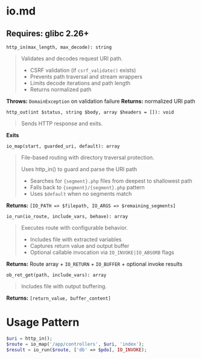 # io.md
**Requires:** glibc 2.26+
---

`http_in(max_length, max_decode): string`

>Validates and decodes request URI path.
>
>- CSRF validation (if `csrf_validate()` exists)
>- Prevents path traversal and stream wrappers
>- Limits decode iterations and path length
>- Returns normalized path

**Throws:** `DomainException` on validation failure
**Returns:** normalized URI path

`http_out(int $status, string $body, array $headers = []): void`

> Sends HTTP response and exits.

**Exits**

`io_map(start, guarded_uri, default): array`

>File-based routing with directory traversal protection.
> 
>Uses http_in() to guard and parse the URI path 
>- Searches for `{segment}.php` files from deepest to shallowest path
>- Falls back to `{segment}/{segment}.php` pattern
>- Uses `$default` when no segments match

**Returns:** `[IO_PATH => $filepath, IO_ARGS => $remaining_segments]`


`io_run(io_route, include_vars, behave): array`

>Executes route with configurable behavior.
>
>- Includes file with extracted variables
>- Captures return value and output buffer
>- Optional callable invocation via `IO_INVOKE|IO_ABSORB` flags

**Returns:** Route array + `IO_RETURN` + `IO_BUFFER` + optional invoke results

`ob_ret_get(path, include_vars): array`

>Includes file with output buffering.

**Returns:** `[return_value, buffer_content]`

# Usage Pattern

```php
$uri = http_in();
$route = io_map('/app/controllers', $uri, 'index');
$result = io_run($route, ['db' => $pdo], IO_INVOKE);
```
